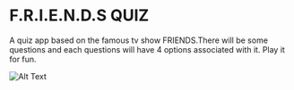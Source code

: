 # F.R.I.E.N.D.S QUIZ
A quiz app based on the famous tv show FRIENDS.There will be some questions and each questions will have 4 options associated with it.
Play it for fun.

![Alt Text](https://wallpapercave.com/w/wp2237152)
